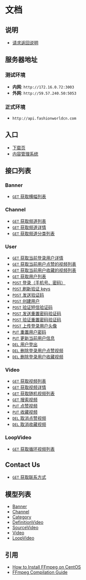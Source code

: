 # 文档

## 说明

* [请求返回说明](./response-format.md)

## 服务器地址

### 测试环境

* **内网**: `http://172.16.0.72:3003`
* **外网**: `http://59.57.240.50:5053`

### 正式环境

* `http://api.fashionworldcn.com`

## 入口

* [下载页](http://cms.sdwhcn.com/web/Fashion/fashionworlddownload/index.html)
* [内容管理系统](http://cms.fashionworldcn.com/)


## 接口列表

### Banner

* [`GET` 获取横幅列表][BannerGetFetchBannerList]

### Channel

* [`GET` 获取频道列表][channel-get-fetch-channel-list]
* [`GET` 获取频道详情][channel-get-fetch-channel-profile]
* [`GET` 获取频道分类列表][channel-get-fetch-channel-category-list]

### User

* [`GET` 获取当前登录用户详情][user-get-personal-profile]
* [`GET` 获取当前用户点赞的视频列表][user-GET-fetchPersonalFavouriteVideoList]
* [`GET` 获取当前用户收藏的视频列表][user-GET-fetchPersonalCollectedVideoList]
* [`GET` 获取用户列表][user-get-fetch-user-list]
* [`POST` 登录（手机号、密码）][user-post-login]
* [`POST` 刷新验证 keys][user-post-refresh-keys]
* [`POST` 发送验证码][user-post-create-verify-code]
* [`POST` 创建用户][user-post-create-user]
* [`POST` 验证短信验证码][user-post-validate-code]
* [`POST` 发送重置密码验证码][user-post-create-reset-password-verify-code]
* [`POST` 验证重置密码验证码][user-post-validate-reset-password-code]
* [`POST` 上传登录用户头像][User_POST_UploadPersonalAvatar]
* [`PUT` 重置用户密码][user-put-reset-password]
* [`PUT` 更新当前用户信息][User_PUT_UpdatePersonalProfile]
* [`DEL` 用户登出][user-delete-logout]
* [`DEL` 删除登录用户点赞视频][User_DEL_DestroyPersonalFavouriteVideos]
* [`DEL` 删除登录用户收藏视频][User_DEL_DestroyPersonalCollectedVideos]

### Video

* [`GET` 获取视频列表][video-get-fetch-video-list]
* [`GET` 获取视频详情][video-get-fetch-video-profile]
* [`GET` 获取随机视频列表][video-get-fetch-random-video-list]
* [`GET` 搜索视频][video-get-search-video]
* [`PUT` 点赞视频][video-put-favour-video]
* [`PUT` 收藏视频][video-put-add-collection]
* [`DEL` 取消点赞视频][video-del-destroy-favourite-video]
* [`DEL` 取消收藏视频][video-del-destroy-collected-video]

### LoopVideo

* [`GET` 获取循环视频列表][LoopVideo_GET_fetchLoopVideoList]

## Contact Us

* [`GET` 获取联系方式][ContactUs_GET_fetchContactUs]

## 模型列表

* [Banner][banner-model]
* [Channel][channel-model]
* [Category][category-model]
* [DefinitionVideo][definition-video-model]
* [SourceVideo][source-video-model]
* [Video][video-model]
* [LoopVideo][LoopVideoModel]

## 引用

* [How to Install FFmpeg on CentOS](https://www.vultr.com/docs/how-to-install-ffmpeg-on-centos)
* [FFmpeg Compilation Guide](https://trac.ffmpeg.org/wiki/CompilationGuide)

[BannerGetFetchBannerList]: ./api/banner/GET.fetchBannerList.md

[user-get-personal-profile]: ./api/user/get.personal-profile.md
[user-get-fetch-user-list]: ./api/user/get.fetch-user-list.md
[user-GET-fetchPersonalFavouriteVideoList]: ./api/user/GET.fetchPersonalFavouriteVideoList.md
[user-GET-fetchPersonalCollectedVideoList]: ./api/user/GET.fetchPersonalCollectedVideoList.md
[user-post-login]: ./api/user/post.login.md
[user-post-refresh-keys]: ./api/user/post.refresh-keys.md
[user-post-create-verify-code]: ./api/user/post.create-verify-code.md
[user-post-create-user]: ./api/user/post.create-user.md
[user-post-validate-code]: ./api/user/post.validate-code.md
[user-post-create-reset-password-verify-code]: ./api/user/post.create-reset-password-verify-code.md
[user-post-validate-reset-password-code]: ./api/user/post.validate-reset-password-code.md
[User_POST_UploadPersonalAvatar]: ./api/user/POST/uploadPersonalAvatar.md
[user-put-reset-password]: ./api/user/put.reset-password.md
[User_PUT_UpdatePersonalProfile]: ./api/user/PUT.updatePersonalProfile.md
[user-delete-logout]: ./api/user/delete.logout.md
[User_DEL_DestroyPersonalFavouriteVideos]: ./api/user/DEL.destroyPersonalFavouriteVideos.md
[User_DEL_DestroyPersonalCollectedVideos]: ./api/user/DEL.destroyPersonalCollectedVideos.md

[channel-get-fetch-channel-list]: ./api/channel/get.fetch-channel-list.md
[channel-get-fetch-channel-profile]: ./api/channel/get.fetch-channel-profile.md
[channel-get-fetch-channel-category-list]: ./api/channel/get.fetch-channel-category-list.md

[video-get-fetch-video-list]: ./api/video/get.fetch-video-list.md
[video-get-fetch-video-profile]: ./api/video/get.fetch-video-profile.md
[video-get-search-video]: ./api/video/get.search-video.md
[video-put-favour-video]: ./api/video/put.favour-video.md
[video-put-add-collection]: ./api/video/put.add-collection.md
[video-del-destroy-favourite-video]: ./api/video/del.destroy-favourite-video.md
[video-del-destroy-collected-video]: ./api/video/del.destroy-collected-video.md
[video-get-fetch-random-video-list]: ./api/video/get.fetch-random-video-list.md

[LoopVideo_GET_fetchLoopVideoList]: ./api/loop-video/GET.fetchLoopVideoList.md

[ContactUs_GET_fetchContactUs]: ./api/contact-us/GET.fetchContactUs.md

[channel-model]: ./models/channel.md
[category-model]: ./models/category.md
[video-model]: ./models/video.md
[source-video-model]: ./models/source-video.md
[definition-video-model]: ./models/definition-video.md
[banner-model]: ./models/banner.md
[LoopVideoModel]: ./models/loop-video.md
